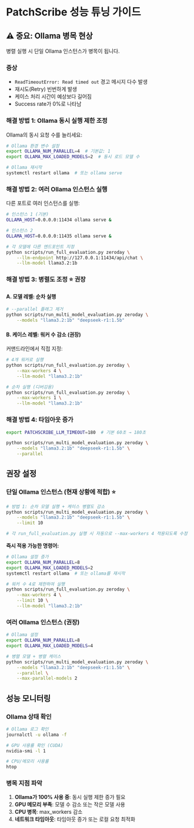 # PatchScribe 성능 튜닝 가이드

## ⚠️ 중요: Ollama 병목 현상

병렬 실행 시 단일 Ollama 인스턴스가 병목이 됩니다.

### 증상
- `ReadTimeoutError: Read timed out` 경고 메시지 다수 발생
- 재시도(Retry) 빈번하게 발생
- 케이스 처리 시간이 예상보다 길어짐
- Success rate가 0%로 나타남

### 해결 방법 1: Ollama 동시 실행 제한 조정

Ollama의 동시 요청 수를 늘리세요:

```bash
# Ollama 환경 변수 설정
export OLLAMA_NUM_PARALLEL=4  # 기본값: 1
export OLLAMA_MAX_LOADED_MODELS=2  # 동시 로드 모델 수

# Ollama 재시작
systemctl restart ollama  # 또는 ollama serve
```

### 해결 방법 2: 여러 Ollama 인스턴스 실행

다른 포트로 여러 인스턴스를 실행:

```bash
# 인스턴스 1 (기본)
OLLAMA_HOST=0.0.0.0:11434 ollama serve &

# 인스턴스 2
OLLAMA_HOST=0.0.0.0:11435 ollama serve &

# 각 모델에 다른 엔드포인트 지정
python scripts/run_full_evaluation.py zeroday \
    --llm-endpoint http://127.0.0.1:11434/api/chat \
    --llm-model llama3.2:1b
```

### 해결 방법 3: 병렬도 조정 ⭐ **권장**

#### A. 모델 레벨: 순차 실행
```bash
# --parallel 플래그 제거
python scripts/run_multi_model_evaluation.py zeroday \
    --models "llama3.2:1b" "deepseek-r1:1.5b"
```

#### B. 케이스 레벨: 워커 수 감소 (권장)
커맨드라인에서 직접 지정:

```bash
# 4개 워커로 실행
python scripts/run_full_evaluation.py zeroday \
    --max-workers 4 \
    --llm-model "llama3.2:1b"

# 순차 실행 (디버깅용)
python scripts/run_full_evaluation.py zeroday \
    --max-workers 1 \
    --llm-model "llama3.2:1b"
```

### 해결 방법 4: 타임아웃 증가

```bash
export PATCHSCRIBE_LLM_TIMEOUT=180  # 기본 60초 → 180초

python scripts/run_multi_model_evaluation.py zeroday \
    --models "llama3.2:1b" "deepseek-r1:1.5b" \
    --parallel
```

## 권장 설정

### 단일 Ollama 인스턴스 (현재 상황에 적합) ⭐

```bash
# 방법 1: 순차 모델 실행 + 케이스 병렬도 감소
python scripts/run_multi_model_evaluation.py zeroday \
    --models "llama3.2:1b" "deepseek-r1:1.5b" \
    --limit 10

# 각 run_full_evaluation.py 실행 시 자동으로 --max-workers 4 적용되도록 수정
```

**즉시 적용 가능한 명령어:**
```bash
# Ollama 설정 증가
export OLLAMA_NUM_PARALLEL=8
export OLLAMA_MAX_LOADED_MODELS=2
systemctl restart ollama  # 또는 ollama를 재시작

# 워커 수 4로 제한하여 실행
python scripts/run_full_evaluation.py zeroday \
    --max-workers 4 \
    --limit 10 \
    --llm-model "llama3.2:1b"
```

### 여러 Ollama 인스턴스 (권장)
```bash
# Ollama 설정
export OLLAMA_NUM_PARALLEL=8
export OLLAMA_MAX_LOADED_MODELS=4

# 병렬 모델 + 병렬 케이스
python scripts/run_multi_model_evaluation.py zeroday \
    --models "llama3.2:1b" "deepseek-r1:1.5b" \
    --parallel \
    --max-parallel-models 2
```

## 성능 모니터링

### Ollama 상태 확인
```bash
# Ollama 로그 확인
journalctl -u ollama -f

# GPU 사용률 확인 (CUDA)
nvidia-smi -l 1

# CPU/메모리 사용률
htop
```

### 병목 지점 파악
1. **Ollama가 100% 사용 중**: 동시 실행 제한 증가 필요
2. **GPU 메모리 부족**: 모델 수 감소 또는 작은 모델 사용
3. **CPU 병목**: max_workers 감소
4. **네트워크 타임아웃**: 타임아웃 증가 또는 로컬 요청 최적화
